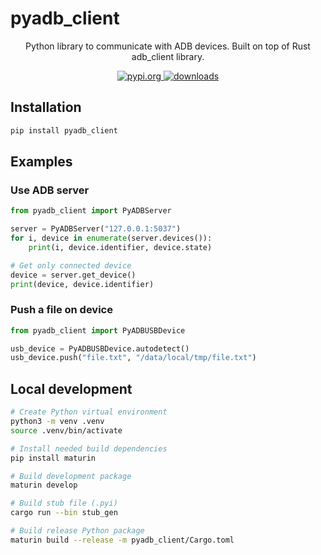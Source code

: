 # pyadb_client

<p align="center">
    <p align="center">Python library to communicate with ADB devices. Built on top of Rust adb_client library.</p>
    <p align="center">
        <a href="https://pypi.org/project/pyadb_client">
            <img alt="pypi.org" src="https://img.shields.io/pypi/v/pyadb_client.svg" />
        </a>
        <a href="https://pypi.org/project/pyadb_client">
            <img alt="downloads" src="https://static.pepy.tech/badge/pyadb_client" />
        </a>
    </p>
</p>

## Installation

```bash
pip install pyadb_client
```

## Examples

### Use ADB server

```python
from pyadb_client import PyADBServer

server = PyADBServer("127.0.0.1:5037")
for i, device in enumerate(server.devices()):
    print(i, device.identifier, device.state)

# Get only connected device
device = server.get_device()
print(device, device.identifier)
```

### Push a file on device

```python
from pyadb_client import PyADBUSBDevice

usb_device = PyADBUSBDevice.autodetect()
usb_device.push("file.txt", "/data/local/tmp/file.txt")
```

## Local development

```bash
# Create Python virtual environment
python3 -m venv .venv
source .venv/bin/activate

# Install needed build dependencies
pip install maturin

# Build development package
maturin develop

# Build stub file (.pyi)
cargo run --bin stub_gen

# Build release Python package
maturin build --release -m pyadb_client/Cargo.toml
```
